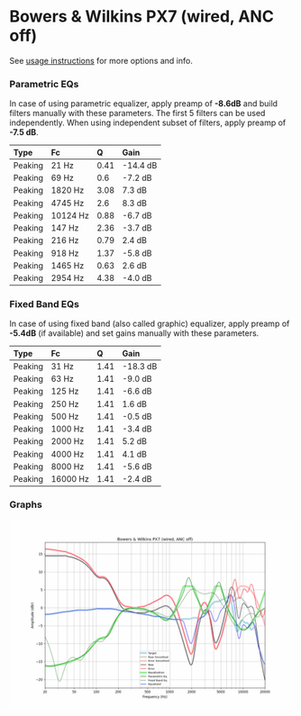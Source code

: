 # Bowers & Wilkins PX7 (wired, ANC off)
See [usage instructions](https://github.com/jaakkopasanen/AutoEq#usage) for more options and info.

### Parametric EQs
In case of using parametric equalizer, apply preamp of **-8.6dB** and build filters manually
with these parameters. The first 5 filters can be used independently.
When using independent subset of filters, apply preamp of **-7.5 dB**.

| Type    | Fc       |    Q | Gain     |
|:--------|:---------|:-----|:---------|
| Peaking | 21 Hz    | 0.41 | -14.4 dB |
| Peaking | 69 Hz    | 0.6  | -7.2 dB  |
| Peaking | 1820 Hz  | 3.08 | 7.3 dB   |
| Peaking | 4745 Hz  | 2.6  | 8.3 dB   |
| Peaking | 10124 Hz | 0.88 | -6.7 dB  |
| Peaking | 147 Hz   | 2.36 | -3.7 dB  |
| Peaking | 216 Hz   | 0.79 | 2.4 dB   |
| Peaking | 918 Hz   | 1.37 | -5.8 dB  |
| Peaking | 1465 Hz  | 0.63 | 2.6 dB   |
| Peaking | 2954 Hz  | 4.38 | -4.0 dB  |

### Fixed Band EQs
In case of using fixed band (also called graphic) equalizer, apply preamp of **-5.4dB**
(if available) and set gains manually with these parameters.

| Type    | Fc       |    Q | Gain     |
|:--------|:---------|:-----|:---------|
| Peaking | 31 Hz    | 1.41 | -18.3 dB |
| Peaking | 63 Hz    | 1.41 | -9.0 dB  |
| Peaking | 125 Hz   | 1.41 | -6.6 dB  |
| Peaking | 250 Hz   | 1.41 | 1.6 dB   |
| Peaking | 500 Hz   | 1.41 | -0.5 dB  |
| Peaking | 1000 Hz  | 1.41 | -3.4 dB  |
| Peaking | 2000 Hz  | 1.41 | 5.2 dB   |
| Peaking | 4000 Hz  | 1.41 | 4.1 dB   |
| Peaking | 8000 Hz  | 1.41 | -5.6 dB  |
| Peaking | 16000 Hz | 1.41 | -2.4 dB  |

### Graphs
![](./Bowers%20&%20Wilkins%20PX7%20(wired,%20ANC%20off).png)